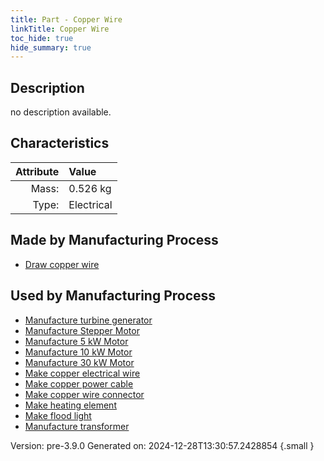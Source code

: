 ```yaml
---
title: Part - Copper Wire
linkTitle: Copper Wire
toc_hide: true
hide_summary: true
---
```


## Description
no description available.

## Characteristics

| Attribute      | Value |
|--------:|:------|
|Mass:|0.526 kg|
|Type:|Electrical|

## Made by Manufacturing Process

- [Draw copper wire](/docs/definitions/process/draw-copper-wire)

## Used by Manufacturing Process

- [Manufacture turbine generator](/docs/definitions/process/manufacture-turbine-generator)
- [Manufacture Stepper Motor](/docs/definitions/process/manufacture-stepper-motor)
- [Manufacture 5 kW Motor](/docs/definitions/process/manufacture-5-kw-motor)
- [Manufacture 10 kW Motor](/docs/definitions/process/manufacture-10-kw-motor)
- [Manufacture 30 kW Motor](/docs/definitions/process/manufacture-30-kw-motor)
- [Make copper electrical wire](/docs/definitions/process/make-copper-electrical-wire)
- [Make copper power cable](/docs/definitions/process/make-copper-power-cable)
- [Make copper wire connector](/docs/definitions/process/make-copper-wire-connector)
- [Make heating element](/docs/definitions/process/make-heating-element)
- [Make flood light](/docs/definitions/process/make-flood-light)
- [Manufacture transformer](/docs/definitions/process/manufacture-transformer)


Version: pre-3.9.0 Generated on: 2024-12-28T13:30:57.2428854
{.small }

